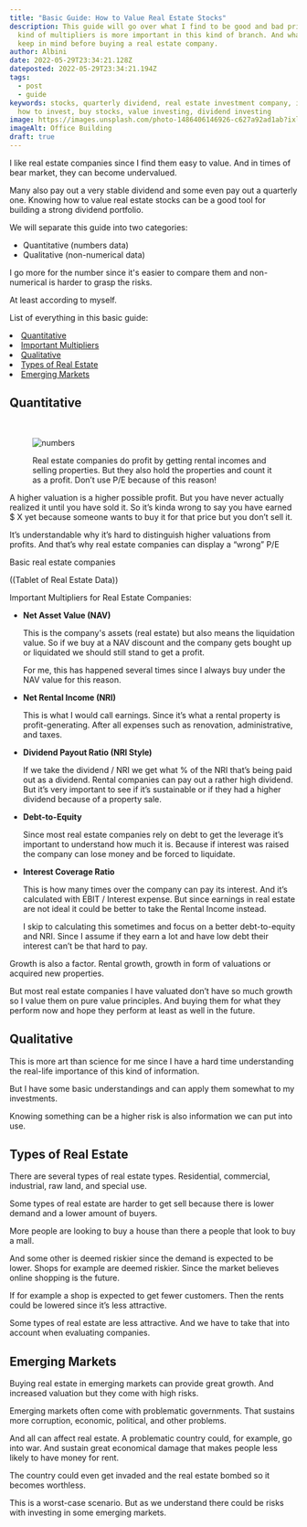 ```yaml
---
title: "Basic Guide: How to Value Real Estate Stocks"
description: This guide will go over what I find to be good and bad prices. What
  kind of multipliers is more important in this kind of branch. And what else to
  keep in mind before buying a real estate company.
author: Albini
date: 2022-05-29T23:34:21.128Z
dateposted: 2022-05-29T23:34:21.194Z
tags:
  - post
  - guide
keywords: stocks, quarterly dividend, real estate investment company, investing,
  how to invest, buy stocks, value investing, dividend investing
image: https://images.unsplash.com/photo-1486406146926-c627a92ad1ab?ixlib=rb-1.2.1&ixid=MnwxMjA3fDB8MHxwaG90by1wYWdlfHx8fGVufDB8fHx8&auto=format&fit=crop&w=2070&q=80
imageAlt: Office Building
draft: true
---
```

I like real estate companies since I find them easy to value. And in times of bear market, they can become undervalued.

Many also pay out a very stable dividend and some even pay out a quarterly one. Knowing how to value real estate stocks can be a good tool for building a strong dividend portfolio.

We will separate this guide into two categories: 

<ul>

<li>Quantitative (numbers data)</li>

<li>Qualitative (non-numerical data)</li>

</ul>

I go more for the number since it's easier to compare them and non-numerical is harder to grasp the risks.

At least according to myself.

List of everything in this basic guide:

<nav class="list-nav">
  <li><a href="#quantitative">Quantitative</a></li>
  <li><a href="#multipliers">Important Multipliers</a></li>
  <li><a href="#qualitative">Qualitative</a></li>
  <li><a href="#types">Types of Real Estate</a></li>
  <li><a href="#emerging">Emerging Markets</a></li>
</nav>

<h2 id="quantitative">Quantitative</h2>

<br>

<figure>

<img loading="lazy" src="https://images.unsplash.com/photo-1502570149819-b2260483d302?ixlib=rb-1.2.1&ixid=MnwxMjA3fDB8MHxwaG90by1wYWdlfHx8fGVufDB8fHx8&auto=format&fit=crop&w=870&q=80" alt="numbers">

<figcaption>

Real estate companies do profit by getting rental incomes and selling properties. But they also hold the properties and count it as a profit. Don’t use P/E because of this reason!

</figcaption>

</figure>

A higher valuation is a higher possible profit. But you have never actually realized it until you have sold it. So it’s kinda wrong to say you have earned $ X yet because someone wants to buy it for that price but you don’t sell it.

It’s understandable why it’s hard to distinguish higher valuations from profits. And that’s why real estate companies can display a “wrong” P/E

Basic real estate companies

((Tablet of Real Estate Data))

<p id="multipliers">

Important Multipliers for Real Estate Companies:
</p>

<ul>

<li>

**Net Asset Value (NAV)**

This is the company's assets (real estate) but also means the liquidation value. So if we buy at a NAV discount and the company gets bought up or liquidated we should still stand to get a profit.

For me, this has happened several times since I always buy under the NAV value for this reason.

</li>

<li>

**Net Rental Income (NRI)**

This is what I would call earnings. Since it’s what a rental property is profit-generating. After all expenses such as renovation, administrative, and taxes.

</li>

<li>

**Dividend Payout Ratio (NRI Style)**

If we take the dividend / NRI we get what % of the NRI that’s being paid out as a dividend. Rental companies can pay out a rather high dividend. But it’s very important to see if it’s sustainable or if they had a higher dividend because of a property sale.

</li>

<li>

**Debt-to-Equity**

Since most real estate companies rely on debt to get the leverage it’s important to understand how much it is. Because if interest was raised the company can lose money and be forced to liquidate.

</li>

<li>

**Interest Coverage Ratio**

This is how many times over the company can pay its interest. And it’s calculated with EBIT / Interest expense. But since earnings in real estate are not ideal it could be better to take the Rental Income instead.

I skip to calculating this sometimes and focus on a better debt-to-equity and NRI. Since I assume if they earn a lot and have low debt their interest can’t be that hard to pay.

</li>

</ul>

Growth is also a factor. Rental growth, growth in form of valuations or acquired new properties.

But most real estate companies I have valuated don’t have so much growth so I value them on pure value principles. And buying them for what they perform now and hope they perform at least as well in the future.

<h2 id="qualitative">Qualitative</h2>

This is more art than science for me since I have a hard time understanding the real-life importance of this kind of information.

But I have some basic understandings and can apply them somewhat to my investments.

Knowing something can be a higher risk is also information we can put into use.

<h2 id="types">Types of Real Estate</h2>

There are several types of real estate types. Residential, commercial, industrial, raw land, and special use.

Some types of real estate are harder to get sell because there is lower demand and a lower amount of buyers.

More people are looking to buy a house than there a people that look to buy a mall.

And some other is deemed riskier since the demand is expected to be lower. Shops for example are deemed riskier. Since the market believes online shopping is the future.

If for example a shop is expected to get fewer customers. Then the rents could be lowered since it’s less attractive.

Some types of real estate are less attractive. And we have to take that into account when evaluating companies.

<h2 id="emerging">Emerging Markets</h2>

Buying real estate in emerging markets can provide great growth. And increased valuation but they come with high risks.

Emerging markets often come with problematic governments. That sustains more corruption, economic, political, and other problems.

And all can affect real estate. A problematic country could, for example, go into war. And sustain great economical damage that makes people less likely to have money for rent.

The country could even get invaded and the real estate bombed so it becomes worthless.

This is a worst-case scenario. But as we understand there could be risks with investing in some emerging markets.